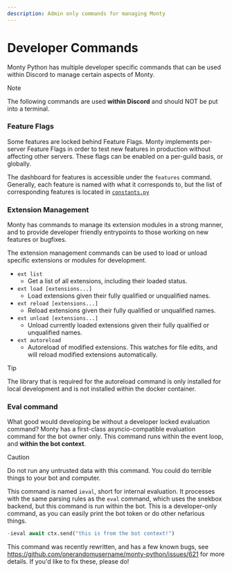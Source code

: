 ```yaml
---
description: Admin only commands for managing Monty
---
```


# Developer Commands

Monty Python has multiple developer specific commands that can be used within
Discord to manage certain aspects of Monty.

> [!NOTE]
> The following commands are used **within Discord** and should NOT be put into
> a terminal.

### Feature Flags

Some features are locked behind Feature Flags. Monty implements per-server
Feature Flags in order to test new features in production without affecting
other servers. These flags can be enabled on a per-guild basis, or globally.

The dashboard for features is accessible under the `features` command.
Generally, each feature is named with what it corresponds to, but the list of
corresponding features is located in
[`constants.py`](https://github.com/onerandomusername/monty-python/blob/main/monty/constants.py)

### Extension Management

Monty has commands to manage its extension modules in a strong manner, and to
provide developer friendly entrypoints to those working on new features or
bugfixes.

The extension management commands can be used to load or unload specific
extensions or modules for development.

- `ext list`
    - Get a list of all extensions, including their loaded status.
- `ext load [extensions...]`
    - Load extensions given their fully qualified or unqualified names.
- `ext reload [extensions...]`
    - Reload extensions given their fully qualified or unqualified names.
- `ext unload [extensions...]`
    - Unload currently loaded extensions given their fully qualified or
        unqualified names.
- `ext autoreload`
    - Autoreload of modified extensions. This watches for file edits, and will
        reload modified extensions automatically.

> [!TIP]
> The library that is required for the autoreload command is only installed for
> local development and is not installed within the docker container.

### Eval command

What good would developing be without a developer locked evaluation command?
Monty has a first-class asyncio-compatible evaluation command for the bot owner
only. This command runs within the event loop, and **within the bot context**.

> [!CAUTION]
> Do not run any untrusted data with this command. You could do terrible things
> to your bot and computer.

This command is named `ieval`, short for internal evaluation. It processes with
the same parsing rules as the `eval` command, which uses the snekbox backend,
but this command is run within the bot. This is a developer-only command, as you
can easily print the bot token or do other nefarious things.

```py
-ieval await ctx.send("this is from the bot context!")
```

This command was recently rewritten, and has a few known bugs, see
<https://github.com/onerandomusername/monty-python/issues/621> for more details.
If you'd like to fix these, please do!
